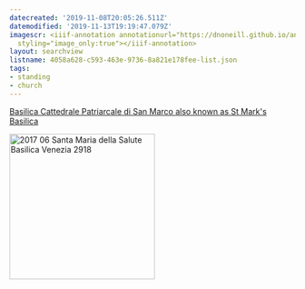 ```yaml
---
datecreated: '2019-11-08T20:05:26.511Z'
datemodified: '2019-11-13T19:19:47.079Z'
imagescr: <iiif-annotation annotationurl="https://dnoneill.github.io/annotate/annotations/1af4a054-0263-11ea-b1cc-88e9fe7026e8.json"
  styling="image_only:true"></iiif-annotation>
layout: searchview
listname: 4058a628-c593-463e-9736-8a821e178fee-list.json
tags:
- standing
- church
---
```

<a href="https://en.wikipedia.org/wiki/St_Mark%27s_Basilica">Basilica Cattedrale Patriarcale di San Marco also known as St Mark's Basilica</a>

<a title="Mariordo (Mario Roberto Durán Ortiz) [CC BY-SA 4.0 (https://creativecommons.org/licenses/by-sa/4.0)], via Wikimedia Commons" href="https://commons.wikimedia.org/wiki/File:2017_06_Santa_Maria_della_Salute_Basilica_Venezia_2918.jpg"><img width="256" alt="2017 06 Santa Maria della Salute Basilica Venezia 2918" src="https://upload.wikimedia.org/wikipedia/commons/thumb/6/64/2017_06_Santa_Maria_della_Salute_Basilica_Venezia_2918.jpg/256px-2017_06_Santa_Maria_della_Salute_Basilica_Venezia_2918.jpg"></a>